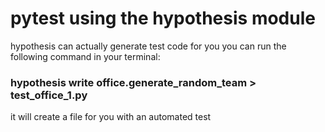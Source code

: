# pytest using the hypothesis module

hypothesis can actually generate test code for you
you can run the following command in your terminal:
### hypothesis write office.generate_random_team > test_office_1.py

it will create a file for you with an automated test